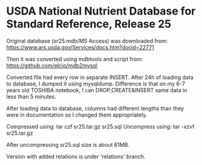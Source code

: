 # USDA National Nutrient Database for Standard Reference, Release 25

Original database (sr25.mdb/MS Access) was downloaded from:
https://www.ars.usda.gov/Services/docs.htm?docid=22771

Then it was converted using mdbtools and script from:
https://github.com/elcio/mdb2mysql

Converted file had every row in separate INSERT. After 24h of loading
data to database, I dumped it using mysqldump. Difference is that on
my 6-7 years old TOSHIBA notebook, I can DROP,CREATE&INSERT same data
in less than 5 minutes.

After loading data to database, columns had different lengths than
they were in documentation so I changed them appropriately.

Compressed using: tar czf sr25.tar.gz sr25.sql
Uncompress using: tar -xzvf sr25.tar.gz

After uncompressing sr25.sql size is about 61MB.

Version with added relations is under 'relations' branch.

